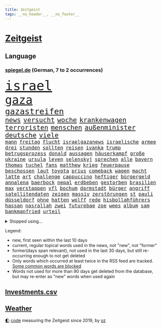 ```yaml
---
title: Zeitgeist
tags: __no_header__, __no_footer__
---
```


# [Zeitgeist](https://oliz.io/zeitgeist/)

## Language

<h3><a href="https://www.spiegel.de" target="_blank">spiegel.de</a> (German, 7 to 2 occurrences)</h3>
<p style="font-family:monospace">
<span style="font-size:32pt"><a href="news_links.html#israel" class="current">israel</a></span>
<br>
<span style="font-size:28pt"><a href="news_links.html#gaza" class="current">gaza</a></span>
<br>
<span style="font-size:20pt"><a href="news_links.html#gazastreifen" class="current">gazastreifen</a></span>
<br>
<span style="font-size:16pt"><a href="news_links.html#news" class="current">news</a></span>
<span style="font-size:16pt"><a href="news_links.html#versucht" class="current">versucht</a></span>
<span style="font-size:16pt"><a href="news_links.html#woche" class="current">woche</a></span>
<span style="font-size:16pt"><a href="news_links.html#krankenwagen" class="current">krankenwagen</a></span>
<span style="font-size:16pt"><a href="news_links.html#terroristen" class="current">terroristen</a></span>
<span style="font-size:16pt"><a href="news_links.html#menschen" class="current">menschen</a></span>
<span style="font-size:16pt"><a href="news_links.html#außenminister" class="current">außenminister</a></span>
<span style="font-size:16pt"><a href="news_links.html#deutsche" class="current">deutsche</a></span>
<span style="font-size:16pt"><a href="news_links.html#viele" class="current">viele</a></span>
<br>
<span style="font-size:12pt"><a href="news_links.html#mann" class="current">mann</a></span>
<span style="font-size:12pt"><a href="news_links.html#freitag" class="current">freitag</a></span>
<span style="font-size:12pt"><a href="news_links.html#flucht" class="current">flucht</a></span>
<span style="font-size:12pt"><a href="news_links.html#israelgazanews" class="current">israelgazanews</a></span>
<span style="font-size:12pt"><a href="news_links.html#israelische" class="current">israelische</a></span>
<span style="font-size:12pt"><a href="news_links.html#armee" class="current">armee</a></span>
<span style="font-size:12pt"><a href="news_links.html#drei" class="current">drei</a></span>
<span style="font-size:12pt"><a href="news_links.html#stunden" class="current">stunden</a></span>
<span style="font-size:12pt"><a href="news_links.html#sollten" class="current">sollten</a></span>
<span style="font-size:12pt"><a href="news_links.html#reisen" class="current">reisen</a></span>
<span style="font-size:12pt"><a href="news_links.html#ivanka" class="new">ivanka</a></span>
<span style="font-size:12pt"><a href="news_links.html#trump" class="current">trump</a></span>
<span style="font-size:12pt"><a href="news_links.html#betrugsprozess" class="current">betrugsprozess</a></span>
<span style="font-size:12pt"><a href="news_links.html#donald" class="current">donald</a></span>
<span style="font-size:12pt"><a href="news_links.html#aussagen" class="current">aussagen</a></span>
<span style="font-size:12pt"><a href="news_links.html#häuserkampf" class="new">häuserkampf</a></span>
<span style="font-size:12pt"><a href="news_links.html#große" class="current">große</a></span>
<span style="font-size:12pt"><a href="news_links.html#ukraine" class="current">ukraine</a></span>
<span style="font-size:12pt"><a href="news_links.html#ursula" class="current">ursula</a></span>
<span style="font-size:12pt"><a href="news_links.html#leyen" class="current">leyen</a></span>
<span style="font-size:12pt"><a href="news_links.html#selenskyj" class="current">selenskyj</a></span>
<span style="font-size:12pt"><a href="news_links.html#sprechen" class="current">sprechen</a></span>
<span style="font-size:12pt"><a href="news_links.html#alle" class="current">alle</a></span>
<span style="font-size:12pt"><a href="news_links.html#bayern" class="current">bayern</a></span>
<span style="font-size:12pt"><a href="news_links.html#thomas" class="current">thomas</a></span>
<span style="font-size:12pt"><a href="news_links.html#tuchel" class="current">tuchel</a></span>
<span style="font-size:12pt"><a href="news_links.html#fans" class="current">fans</a></span>
<span style="font-size:12pt"><a href="news_links.html#matthew" class="new">matthew</a></span>
<span style="font-size:12pt"><a href="news_links.html#krieg" class="current">krieg</a></span>
<span style="font-size:12pt"><a href="news_links.html#feuerpause" class="new">feuerpause</a></span>
<span style="font-size:12pt"><a href="news_links.html#beschossen" class="current">beschossen</a></span>
<span style="font-size:12pt"><a href="news_links.html#laut" class="current">laut</a></span>
<span style="font-size:12pt"><a href="news_links.html#toyota" class="current">toyota</a></span>
<span style="font-size:12pt"><a href="news_links.html#prius" class="new">prius</a></span>
<span style="font-size:12pt"><a href="news_links.html#comeback" class="current">comeback</a></span>
<span style="font-size:12pt"><a href="news_links.html#wagen" class="current">wagen</a></span>
<span style="font-size:12pt"><a href="news_links.html#macht" class="current">macht</a></span>
<span style="font-size:12pt"><a href="news_links.html#latte" class="new">latte</a></span>
<span style="font-size:12pt"><a href="news_links.html#art" class="current">art</a></span>
<span style="font-size:12pt"><a href="news_links.html#challenge" class="current">challenge</a></span>
<span style="font-size:12pt"><a href="news_links.html#cappuccino" class="new">cappuccino</a></span>
<span style="font-size:12pt"><a href="news_links.html#heftiger" class="current">heftiger</a></span>
<span style="font-size:12pt"><a href="news_links.html#bürgergeld" class="current">bürgergeld</a></span>
<span style="font-size:12pt"><a href="news_links.html#annalena" class="current">annalena</a></span>
<span style="font-size:12pt"><a href="news_links.html#baerbock" class="current">baerbock</a></span>
<span style="font-size:12pt"><a href="news_links.html#nepal" class="current">nepal</a></span>
<span style="font-size:12pt"><a href="news_links.html#erdbeben" class="current">erdbeben</a></span>
<span style="font-size:12pt"><a href="news_links.html#gestorben" class="current">gestorben</a></span>
<span style="font-size:12pt"><a href="news_links.html#brasilien" class="current">brasilien</a></span>
<span style="font-size:12pt"><a href="news_links.html#max" class="current">max</a></span>
<span style="font-size:12pt"><a href="news_links.html#verstappen" class="current">verstappen</a></span>
<span style="font-size:12pt"><a href="news_links.html#vfl" class="current">vfl</a></span>
<span style="font-size:12pt"><a href="news_links.html#bochum" class="current">bochum</a></span>
<span style="font-size:12pt"><a href="news_links.html#darmstadt" class="current">darmstadt</a></span>
<span style="font-size:12pt"><a href="news_links.html#bürger" class="current">bürger</a></span>
<span style="font-size:12pt"><a href="news_links.html#angriff" class="current">angriff</a></span>
<span style="font-size:12pt"><a href="news_links.html#satellitendaten" class="new">satellitendaten</a></span>
<span style="font-size:12pt"><a href="news_links.html#zeigen" class="current">zeigen</a></span>
<span style="font-size:12pt"><a href="news_links.html#massiv" class="current">massiv</a></span>
<span style="font-size:12pt"><a href="news_links.html#zerstörungen" class="current">zerstörungen</a></span>
<span style="font-size:12pt"><a href="news_links.html#st" class="current">st</a></span>
<span style="font-size:12pt"><a href="news_links.html#pauli" class="current">pauli</a></span>
<span style="font-size:12pt"><a href="news_links.html#düsseldorf" class="current">düsseldorf</a></span>
<span style="font-size:12pt"><a href="news_links.html#ohne" class="current">ohne</a></span>
<span style="font-size:12pt"><a href="news_links.html#hatten" class="current">hatten</a></span>
<span style="font-size:12pt"><a href="news_links.html#wolff" class="current">wolff</a></span>
<span style="font-size:12pt"><a href="news_links.html#rede" class="current">rede</a></span>
<span style="font-size:12pt"><a href="news_links.html#hisbollahführers" class="new">hisbollahführers</a></span>
<span style="font-size:12pt"><a href="news_links.html#hassan" class="new">hassan</a></span>
<span style="font-size:12pt"><a href="news_links.html#nasrallah" class="new">nasrallah</a></span>
<span style="font-size:12pt"><a href="news_links.html#zwei" class="current">zwei</a></span>
<span style="font-size:12pt"><a href="news_links.html#futurebae" class="new">futurebae</a></span>
<span style="font-size:12pt"><a href="news_links.html#zoe" class="new">zoe</a></span>
<span style="font-size:12pt"><a href="news_links.html#wees" class="new">wees</a></span>
<span style="font-size:12pt"><a href="news_links.html#album" class="current">album</a></span>
<span style="font-size:12pt"><a href="news_links.html#sam" class="current">sam</a></span>
<span style="font-size:12pt"><a href="news_links.html#bankmanfried" class="current">bankmanfried</a></span>
<span style="font-size:12pt"><a href="news_links.html#urteil" class="current">urteil</a></span>
</p>
<details>
<summary>Stopped using...</summary>
<p class="former" style="font-size:12pt">
eröffnet(1108) flugzeug(1108) steigende(1108) manager(1107) verluste(1107) amsterdam(1106) angela(1106) aufregung(1106) geholt(1106) gerüchte(1106) hansi(1106) londoner(1106) merkel(1106) witz(1106) wolfsburg(1106) anne(1105) bewerber(1105) fahrzeug(1105) fahrzeuge(1105) getan(1105) golf(1105) jobs(1105) leidet(1105) tötete(1105) volker(1105) bundesländer(1104) bundespolizei(1104) neuem(1104) positionen(1104) sachsenanhalt(1104) verboten(1104) carsten(1103) verteilt(1103) zeitweise(1103) bmw(1102) daraufhin(1102) investoren(1102) prüfung(1102) reichte(1102) san(1102) institut(1101) jörg(1101) landesregierung(1101) werder(1101) ändert(1101) bekanntesten(1100) liste(1100) publikum(1100) reduziert(1100) verdächtiger(1100) verschieben(1100) antreten(1099) besitzer(1099) einzug(1099) gehe(1099) meister(1099) schnee(1099) studierenden(1099) termin(1099) untersuchungen(1099) vergewaltigt(1099) ausgesprochen(1098) besetzt(1098) bilden(1098) durchsetzen(1098) eingereicht(1098) franziskus(1098) philippinen(1098) strafen(1098) verhandlungen(1098) wälder(1098) abstimmen(1097) begründung(1097) gelegt(1097) gestrichen(1097) nahverkehr(1097) party(1097) 50000(1096) ausnahmen(1096) bremer(1096) drehen(1096) durchsuchungen(1096) tschechien(1096) athleten(1095) beschwerden(1095) entscheidenden(1095) verkaufen(1095) bedenken(1094) e(1094) restaurant(1094) ersetzen(1093) juni(1093) sexueller(1093) verbessert(1093) vorgaben(1092) wirtschaftsministerium(1092) beantragt(1091) verschwand(1090) vorsprung(1090) milliarde(1089) tür(1089) porsche(1086) präsidentin(1086) rückzug(1085) nachbarn(1084) ökonomen(1084) bande(1083) ehe(1083) katholische(1083) kinos(1083) führenden(1082) mehrerer(1081) spiegelumfrage(1081) februar(1080) konsum(1080) parallelen(1080) hand(1079) verzichten(1079) münster(1076) stürzen(1076) aufgetaucht(1074) empfehlung(1074) landet(1073) unzufrieden(1072) gehörte(1070) kandidatur(1068) mitarbeiterin(1068) gerieten(1062) hype(1061) georg(1058) identität(1056) elizabeth(1055) teuren(1052) nächstes(1051) umbau(1002) 95(994) strecken(936) übrig(916) verlag(915) durchbruch(878) tennisstar(875) ausbildung(863) videoaufnahmen(863) anführer(849) rereportage(848) bauern(846) ministerin(846) cup(828) freigesprochen(828) polnischen(810) kuriose(804) 700(799) drauf(786) papiere(772) harris(770) illegaler(764) tiger(751) medwedew(750) anton(746) älteste(745) großbank(742) australiens(741) eingeführt(741) ice(740) hofreiter(731) studenten(726) feiertag(719) menschlichkeit(714) lieferungen(711) gletscher(703) gerne(700) kürzer(696) schienen(689) gewaltsamen(688) akw(687) tradition(686) kiews(682) kompromiss(682) erwiesen(676) brennt(675) verschiedenen(675) pink(667) fördern(663) symbol(653) oscar(652) hinzu(650) wolf(647) zweites(645) desto(644) krim(644) verkündete(642) spektakel(638) dortmunder(616) umfragen(614) seoul(609) schülern(606) betrugs(603) vereinigung(603) mbappé(601) ukrainenews(593) ausstattung(588) nebenbei(588) russlandukrainekrieg(586) ausweiten(584) kremltruppen(578) niedersächsischen(568) begrenzt(562) arbeitslosigkeit(552) jack(542) hammer(537) verzichtete(531) fragwürdige(528) jubel(524) kinderinterview(523) eingesperrt(522) brennende(508) chefs(503) exmann(498) panne(498) künstlichen(495) jugendlicher(493) inmitten(491) tvinterview(491) veröffentlichen(490) valley(488) brasilianischen(486) drin(484) zulassung(483) lena(482) justizminister(481) verunglückten(480) zuwanderung(479) polizeibeamte(478) demenz(476) älter(476) braun(474) image(472) 27jährige(471) kampagne(469) erlegen(466) genauer(466) umkämpfte(466) legal(463) verleihung(461) solches(460) funktion(456) fpö(452) eingestürzt(450) scheiden(447) neueste(445) original(443) island(440) notruf(440) führten(436) protestbewegung(436) hoffnungsträger(434) 89(432) medizin(432) beseitigt(431) ukrainerusslandnews(425) perfekt(424) tobias(423) aufgewachsen(421) 19jähriger(420) jackson(419) angezeigt(418) schickte(415) umgebung(411) boni(408) banden(407) vergisst(406) angeblicher(405) satellitenbilder(403) kontroverse(401) wüste(401) krankenkasse(400) kanadischen(397) nutzern(394) francisco(392) eingeschaltet(388) vereinbarung(388) beobachter(387) winzer(387) adidas(384) bröckelt(384) militärexperte(384) lkwfahrer(383) scheinbar(382) persönlichen(379) eineinhalb(375) verhältnissen(374) vizepräsidentin(372) sportdirektor(371) rechtfertigt(367) schauplatz(366) carter(365) höchst(360) zucker(360) ernennt(359) chaotische(356) tottenham(356) deutschem(353) aufsichtsrat(352) carolina(352) beerdigt(350) billigt(349) umfassende(349) erfolgsrezept(348) uskonzern(346) flugabwehr(345) steuert(345) palmer(343) spielzeug(340) paus(339) finanzaufsicht(335) serbische(331) ausharren(330) serben(323) bafin(320) vermeldet(317) bewerben(316) streben(316) 2009(315) fotograf(314) getränke(311) internationalem(311) jahresbeginn(311) kurzzeitig(311) 2011(309) kontrollen(306) totschlags(305) spiegelredakteur(304) tvserie(304) gefallene(302) rammt(300) kulturkampf(297) heimische(296) zehnte(295) unglaublich(293) mail(288) solcher(288) bruchteil(286) emotionale(284) täglichen(282) bildungsministerium(278) zufällig(278) applaus(277) geschäftsmann(276) meditation(276) verfolger(276) 31jährige(275) kommender(274) eiltempo(273) psg(273) wohlstand(272) marode(270) abheben(269) getragen(269) profifußball(268) springer(268) erneuter(265) inseln(265) technologie(265) umweltschutz(265) bremst(264) berge(261) gewaltvorwürfe(261) hitlergruß(261) weimar(261) menschlichen(259) siege(259) openai(258) steigert(257) gesetzlichen(255) gramm(254) lauf(253) 46(252) achtsamkeit(252) erforschen(252) handwerker(252) läufer(252) nötigung(251) ajax(250) green(250) insekten(249) panik(249) wunden(249) maximilian(248) reisten(248) georgien(247) köpfe(247) marius(247) 1600(246) bestrafen(245) baltikum(244) lokale(244) elch(241) präsidentschaftskandidat(241) fernhalten(240) fraglich(239) europawahl(238) spielerinnen(237) poker(236) saintgermain(235) toll(235) diesjährigen(234) bemerkenswerte(233) spitzenkandidat(231) zuwachs(231) geklaut(229) lieferte(229) sächsische(229) vermutung(229) anhand(226) buchstaben(226) glücklicher(226) norditalien(225) rivalen(225) autoindustrie(224) zoos(224) ankommen(222) frisst(222) gestreikt(222) abbrechen(221) bewerten(221) zwickau(221) mischung(220) supermarktkette(220) rekonstruieren(217) verschwörungsmythen(214) kindergrundsicherung(212) minen(212) lebenslanger(210) leuchten(210) bahnreisende(207) jewgenij(207) kartellamt(205) betrunkener(204) urteilte(204) denkmal(203) fehde(203) rohstoff(203) daniil(202) holland(202) tätern(202) eingeklemmt(201) vision(199) aktueller(198) bewertungen(198) portal(196) singapur(196) spiegeltalk(196) machtwort(195) spezialisten(195) zeuge(195) jpmorgan(194) linksextremen(194) mails(194) drama(191) innovationen(191) 800(190) involviert(190) marseille(190) vertagt(190) zentrales(190) alexandra(189) ingenieure(189) bekämpfung(188) vereinbaren(188) auszubildende(187) argumenten(186) aussterben(186) feierlichkeiten(186) follower(186) getreide(186) hexenjagd(186) inneren(186) gewalttaten(185) oberdorf(184) schottischen(183) gesundheitlichen(182) katastrophen(182) legalisieren(182) freizeitpark(181) kanadische(181) karlheinz(181) aufarbeiten(180) fußballbund(178) einsturz(176) kolo(174) muani(174) randal(174) begrüßen(173) heimatstadt(173) kfw(173) kinderarmut(173) lina(173) beweis(172) fühlte(172) hessens(172) spürt(171) unterschiedlichen(171) 13jähriger(170) rudy(169) spitzenkandidaten(168) aß(167) diebstahl(166) fahndung(165) halbjahr(164) louis(164) gewissheit(163) mach(163) schusswechsel(163) tönen(163) kleinkinder(162) optimismus(162) haiti(161) brüsseler(160) mischen(160) uboot(160) betreibern(159) selbstversuch(157) dfbauswahl(156) schätzen(156) seltsame(156) spdfraktion(155) ifo(154) schiffen(154) vergabe(154) mehreinnahmen(153) ranghohen(153) zeitungen(152) buchstäblich(151) forbes(151) male(151) vi(151) gehandelt(150) gelegen(150) hamm(150) iphones(150) watch(150) zwischendurch(149) chase(148) impfstoff(148) kenianischen(148) drehbuchautoren(147) kalifornischen(147) sexualstraftäter(147) frankfurts(146) härteres(146) auftritts(145) glückliche(145) englands(144) gewürdigt(144) stopfen(144) chialo(143) ethnischen(143) gewollt(143) kultursenator(143) lebensgefährlich(143) zugespitzt(143) schulleiter(142) absurd(141) diego(141) dietmar(141) kopenhagen(141) polnisches(141) spielplatz(141) uruguay(141) heilen(140) musikalische(140) verweis(140) verzögert(140) henry(139) kategorie(139) popp(139) gebietsgewinne(137) motor(137) saudische(137) wiese(137) ausreichen(136) cavendish(135) drummer(135) speicher(135) gegners(134) helden(134) bedeckt(133) fpöchef(133) gestrandet(133) giuliani(133) reagan(133) ronald(133) scott(133) verfassungsbeschwerde(133) +(132) leistet(132) unfallort(132) besiegelt(131) epstein(131) jeffrey(131) weltstar(131) wuchs(131) südeuropa(130) abpfiff(129) aleksandar(129) cool(129) erlangte(129) würdigung(129) beratern(128) drastische(128) gasspeicher(128) rasen(128) sánchez(127) wal(127) 145(126) einziehen(126) hagel(126) kylian(126) nachtzug(126) erika(125) fasziniert(125) roadtrip(125) festgestellt(124) lebensgefährlichen(124) neunzigerjahre(124) wochenenden(124) bunter(122) demokratiebewegung(122) rummenigge(122) besessen(120) chemie(120) sätzen(120) ukrainerin(120) verlorene(120) sprang(119) topspielerinnen(119) auswärtssieg(118) gehoben(118) grundsätzliche(118) progressiv(118) abgeschoben(117) wirecard(117) helene(116) bruni(115) dreieinhalb(115) kurti(115) vertreten(115) gefährt(114) kannten(114) seenot(114) achttausender(113) beitreten(113) benachteiligt(112) erzwingen(112) grenzpolizei(112) kran(112) obersten(112) schleppend(112) schärferen(112) senatorin(112) abwenden(111) metachef(111) plattformen(111) landeshauptstadt(110) langjährigen(110) stellenabbau(110) flüchtlingen(109) fressen(109) populist(109) transfers(109) saudischer(108) auflösung(107) geht’s(107) parteivorstand(107) tierwohl(107) auswahl(106) beworben(106) boots(106) gesellschaftliche(106) ankunft(105) beatrix(105) cockpit(105) kadaver(105) prügelei(105) raucher(105) unters(105) abgaswerten(104) agnieszka(104) eisbrecher(104) lud(104) millionenstrafe(104) unterschätzte(104) düsseldorfer(103) oktoberfest(103) indirekt(102) widersprüche(102) afdkandidat(101) klagten(101) vertrauter(101) wunde(101) cduvorsitzende(100) homophobe(100) verbreitung(100) aufzustellen(99) gelb(99) standorte(99) wiesn(99) afderfolg(98) gestochen(98) putsch(98) report(98) wettbewerber(98) achtzigern(97) architekten(97) internetkonzern(97) popstars(97) prigoschins(97) tiefsee(97) beurlaubt(96) fahnden(96) variante(96) eauto(95) kambodscha(95) marsch(95) missbrauchsverdacht(95) vorort(95) wagnerkämpfer(95) angehäuft(94) bitteren(94) essener(94) trennte(94) hunter(93) kleinste(93) ausgestorben(92) hitzetote(92) mitschüler(92) toptalente(92) zwölfjährige(92) abgebaut(91) afdchefin(91) blickten(91) erstellen(91) fahrenden(91) feuchte(91) filiale(91) lernten(91) nördlich(91) vincenzo(91) ausschließlich(90) gastgewerbe(90) hannes(90) höchstwerte(90) mittzwanziger(90) schärfsten(90) spritztour(90) unglücksursache(90) weckruf(90) gutachter(89) irritierte(89) reportage(89) sos(89) umkehren(89) albert(88) brandmauer(88) eingeplant(88) hose(88) kirchen(88) konter(87) richtungen(87) schneidet(87) sicherheitskräften(87) verkehrswende(87) arbeitern(86) exkanzlerin(86) gasriesen(86) krisentreffen(86) nationalfeiertag(86) totem(86) woidke(86) angreift(85) üppige(85) prüfer(84) security(84) unilever(84) beständig(83) global(83) hinterm(83) kardinäle(83) schaue(83) scheu(83) staus(83) varianten(83) absichten(82) gestoppter(82) a4(81) andré(81) cdugeneralsekretär(81) cduvorschlag(81) heiße(81) hunderttausend(81) inoffizielle(81) linnemann(81) streitthemen(81) mcilroy(80) rory(80) stützen(80) überweist(80) decker(79) larry(79) prävention(79) zäh(79) gersbeck(78) paraguay(78) trainingslager(78) währende(78) 50+1regel(77) butter(77) dfbnationalspieler(77) erfinden(77) fantastische(77) selbsttest(77) sicherstellen(77) wirecardprozess(77) 49ers(76) abziehen(76) argentiniens(76) flüchtet(76) gesteigert(76) marie(76) startchancenprogramm(76) aggressives(75) expartnerin(75) megan(75) quad(75) torwart(75) unverzichtbar(75) bautzen(74) hagen(74) ladestationen(74) playmobil(74) pools(74) wunderbarer(74) ermittlungsarbeit(73) erwischte(73) fabelzeit(73) gedreht(73) geldes(73) lady(73) zusammenarbeitet(73) bvg(72) eingekreist(72) entthront(72) exemplar(72) ätzt(72) begrapscht(71) belohnt(71) feijóo(71) lehnte(71) nest(71) storch(71) bürgerrat(70) eh(70) exwirecardvorstand(70) flüchtiger(70) hotspur(70) listenplatz(70) marsalek(70) rangliste(70) schwimmenden(70) aufgezeigt(69) besorgte(69) einzelfall(69) merz’(69) missgeschick(69) ussoldaten(69) gruppenvergewaltigung(68) pilgern(68) revolutionierten(68) räder(68) schreckt(68) abbild(67) arizona(67) austragen(67) militärputsch(67) monatelange(67) spielzeughersteller(67) ungefährlich(67) zusammenprall(67) abbau(66) alexia(66) costa(66) karibikstaat(66) notwendig(66) orientieren(66) putellas(66) realitätscheck(66) recherche(66) sicherheitsrat(66) südkoreanische(66) beschwichtigt(65) boykott(65) camper(65) ideologie(65) mitangeklagten(65) parteiinterne(65) sparer(65) taurusraketen(65) tickt(65) unwohlsein(65) videobeweis(65) besuchte(64) sonnensystem(64) spanierin(64) weltklimarat(64) erträumt(63) größerer(63) jungferninseln(63) wirbel(63) eid(62) fitch(62) höhen(62) ifogeschäftsklimaindex(62) kaufhauses(62) klimaschädliche(62) legoland(62) militärjunta(62) natoostflanke(62) pierre(62) stranden(62) verschlechtert(62) beschaffen(61) feueralarm(61) jetzige(61) achtung(60) airport(60) angefahren(60) bestiegen(60) görlitzer(60) heimatland(60) o’connor(60) rapinoe(60) sinéad(60) spediteur(60) strafbar(60) struktur(60) andauern(59) arno(59) bausemer(59) europawahlkandidaten(59) khanhohloch(59) lebensläufe(59) neunjähriger(59) oppositionsführerin(59) trentino(59) alternativer(58) hausarrest(58) le(58) organisierten(58) rechtspopulist(58) witten(58) rutschte(57) theateraufführung(57) toryregierung(57) verzögerungen(57) winken(57) ausbricht(56) eigentor(56) ewigen(56) hebel(56) parat(56) spitzenpolitiker(56) südfront(56) knie(55) lagune(55) spanischer(55) tänzer(55) abkehr(54) allergischen(54) ausgestorbener(54) eingreiftruppe(54) kartoffeln(54) migrationskrise(54) schlupflöcher(54) systemsprenger(54) versicherte(54) american(53) autobahnraststätte(53) extremismus(53) meteorologe(53) schwimmende(53) schätzt(53) staffordshire(53) stärkung(53) terrier(53) verteidigungsstrategie(53) wortgefechte(53) ehrung(52) erfolgreicher(52) statue(52) tankstelle(52) wiederkommen(52) großartig(51) mislintat(51) palmen(51) usmetropole(51) anordnung(50) asylunterkunft(50) baku(50) konsequent(50) leichenteile(50) taurusmarschflugkörpern(50) verfolgung(50) weigerte(50) abstiegskampf(49) betraut(49) kryptoszene(49) swatch(49) ultrakurzen(49) weiblichen(49) auffälligen(48) aufwärtstrend(48) dorn(48) minenfeldern(48) privatleute(48) sangen(48) schulgelände(48) afdkandidaten(47) drosten(47) niederlegen(47) politico(47) rekordeinnahmen(47) rucksack(47) trolle(47) vertreiben(47) 82(46) erklärten(46) felipe(46) finanzkrise(46) gebühr(46) hindernis(46) picknick(46) schmerzhafter(46) topstürmer(46) vorzugehen(46) ferne(45) herzkrank(45) laptop(45) soziales(45) unheilbar(45) unterschätzten(45) 28jährigen(44) checker(44) löscht(44) telefonbetrüger(44) tobi(44) v(44) weiterzufahren(44) brandkatastrophe(43) freundlichen(43) geist(43) pestizide(43) abgestellt(42) andrang(42) badenwürttembergischen(42) bombenanschlag(42) einfahren(42) grönlands(42) lebensmittelpreise(42) staatsoper(42) topspiel(42) umweltorganisation(42) cdu/csufraktion(41) entlohnt(41) evergrande(41) immobilienkrise(41) kennenlernen(41) pokalsieg(41) steuererleichterung(41) szenario(41) jahrhunderts(40) klimaschädliches(40) normales(40) oxford(40) umgesetzt(40) verbotene(40) yoon(40) überlegt(40) 57jährige(39) bespritzen(39) gewechselt(39) giraffe(39) 52jährige(38) aufhört(38) beträchtliche(38) bundesligaabsteiger(38) dreikampf(38) hildesheim(38) jerome(38) johann(38) spieltagen(38) verbrannte(38) vorgängen(38) afdpolitikerin(37) gereizt(37) mandeln(37) pflegt(37) rki(37) simple(37) auktionshaus(36) beliefert(36) home(36) klimageld(36) schwester(36) straßensperrungen(36) 99(35) alberto(35) alkoholfreie(35) energiestandards(35) explodierte(35) helfende(35) jenni(35) markigen(35) neubauten(35) núñez(35) sicherungsverwahrung(35) spiegelanfrage(35) planung(34) verlangte(34) vwwerk(34) 71(33) beate(33) belohnung(33) lass(33) probe(33) unbedarfter(33) usarmee(33) wahlverschwörung(33) abgeschossen(32) aserbaidschan(32) autoattacke(32) autounfall(32) belastungsgrenze(32) bizarre(32) delhi(32) ehemanns(32) kontrolleure(32) uwe(32) vorgängern(32) überlagert(32) bemerkungen(31) beschwert(31) charlie(31) clip(31) ermöglichte(31) folgenschweren(31) gewaltwelle(31) mangelhafte(31) raub(31) schnelles(31) spdgeneralsekretär(31) disney+(30) infiziert(30) kusseklat(30) landebahn(30) momenten(30) netzwerkstörung(30) nötige(30) ohio(30) verspottet(30) angeln(29) diamonds(29) gaal(29) geheiratet(29) hackney(29) kuh(29) marschieren(29) people(29) verbracht(29) versenkte(29) versunken(29) vettel(29) bergkarabachkonflikt(28) kickl(28) konzernmutter(28) kurzgeschichten(28) mieterschutz(28) missbrauchen(28) mitangeklagter(28) onlineshop(28) oppositionspolitiker(28) rauer(28) rezensentin(28) 34jährige(27) arbeiterpartei(27) dachau(27) kräftiger(27) morgenstunden(27) versinkt(27) weltmeistertrainer(27) border(26) boss(26) dokumentation(26) elementen(26) gleisen(26) landstriche(26) norddeutschen(26) ramos(26) verirrt(26) arbeitsumfeld(25) bundesfinanzminister(25) derart(25) edle(25) expandieren(24) inhaftierter(24) kansas(24) unsinn(24) afroamerikaner(23) besetztes(23) erforschte(23) fasst(23) flicks(23) goldenes(23) klargestellt(23) sanften(23) schultern(23) stadtpark(23) strafgerichtshof(23) teamkolleginnen(23) abrechnung(22) bunt(22) fehlte(22) hansjoachim(22) magenprobleme(22) schauspielern(22) spielfilm(22) sportlich(22) vollstreckt(22) watzke(22) altert(21) bundestagsvizepräsident(21) drosselt(21) entziehen(21) heimlichen(21) kinderfußball(21) konjunkturprognose(21) magie(21) parlamentspräsidium(21) zauberer(21) beleidigte(20) eriwan(20) aluminium(19) drew(19) feierlaune(19) flüchtlingsdrama(19) gehöre(19) lebenslangen(19) milley(19) pkkvorwurf(19) sardinien(19) singen(19) usgeneralstabschef(19) asylbewerbern(18) putzen(18) reifen(18) thüringischen(18) ausstellung(17) darstellung(17) impeachment(17) irreführung(17) klimademonstranten(17) längerem(17) schauspielerpaar(17) werkstatt(17) armenische(16) harrte(16) proben(16) warteten(16) 50jährige(15) nordhausen(15) quarterback(15) sofern(15) störgeräusche(15) amazonasgebiet(14) flüchtig(14) handelskette(14) inn(14) kommissionschefin(14) mintzlaff(14) verwickelt(14) abrufen(13) alijew(13) apotheker(13) aserbaidschans(13) spektakuläre(13) studienanfänger(13) ungebrochen(13) aufsicht(12) berlinmarathon(12) lauterbachs(12) reizgas(12) untermauert(12) wallboxen(12) bandenkriminalität(11) demontage(11) hingen(11) mobbing(11) popkultur(11) pragsdorf(11) verteidigungsministeriums(11) zonen(11)
</p>
</details>
<p>Legend:
<ul>
<li><span class="new">new</span>, first seen within the last 10 days</li>
<li><span class="current">current</span>, regular topical words used in the news, not "new", not "former"</li>
<li><span class="former">former(days span relevant)</span>, not used in the last 30 days, but still re-occurring enough to not get deleted</li>
<li>Only words which occurred at least twice in the RSS feed are tracked. <a href="language/filters.py">Some common words are blocked</a></li>
<li>Words not used for more than 90 days get deleted from the database, but may re-enter as "new" words when used again</li>
</ul>
</p>

## [Investments](investments.html)[.csv](investments.csv)

## [Weather](weather.html)

<footer>
<a href="javascript:toggleTheme()" class="nav">🌓</a>
<a href="https://github.com/ooz/zeitgeist">code</a> measuring the Zeitgeist since 2019, by <a href="https://oliz.io">oz</a>
</footer>
